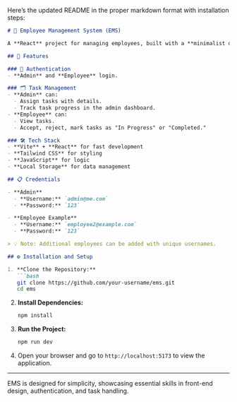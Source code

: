 Here’s the updated README in the proper markdown format with installation steps:

```markdown
# 🚀 Employee Management System (EMS)

A **React** project for managing employees, built with a **minimalist design** using **Vite** and **Tailwind CSS**. EMS provides a local storage backend, showcasing my skills in front-end development, authentication, and task management.

## 🌟 Features

### 🔑 Authentication
- **Admin** and **Employee** login.

### 🗂️ Task Management
- **Admin** can:
  - Assign tasks with details.
  - Track task progress in the admin dashboard.
- **Employee** can:
  - View tasks.
  - Accept, reject, mark tasks as "In Progress" or "Completed."

### 🛠️ Tech Stack
- **Vite** + **React** for fast development
- **Tailwind CSS** for styling
- **JavaScript** for logic
- **Local Storage** for data management

## 📋 Credentials

- **Admin**  
  - **Username:** `admin@me.com`  
  - **Password:** `123`

- **Employee Example**  
  - **Username:** `employee2@example.com`  
  - **Password:** `123`

> 💡 Note: Additional employees can be added with unique usernames.

## ⚙️ Installation and Setup

1. **Clone the Repository:**
   ```bash
   git clone https://github.com/your-username/ems.git
   cd ems
   ```

2. **Install Dependencies:**
   ```bash
   npm install
   ```

3. **Run the Project:**
   ```bash
   npm run dev
   ```

4. Open your browser and go to `http://localhost:5173` to view the application.

---

EMS is designed for simplicity, showcasing essential skills in front-end design, authentication, and task handling.
```

